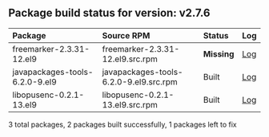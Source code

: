 ## Package build status for version: v2.7.6
Package | Source RPM | Status | Log
:--- | :--- | :--- | :---
freemarker-2.3.31-12.el9 | freemarker-2.3.31-12.el9.src.rpm | **Missing** | [Log](logs/freemarker-2.3.31-12.el9.src.rpm.log)
javapackages-tools-6.2.0-9.el9 | javapackages-tools-6.2.0-9.el9.src.rpm | Built | [Log](logs/javapackages-tools-6.2.0-9.el9.src.rpm.log)
libopusenc-0.2.1-13.el9 | libopusenc-0.2.1-13.el9.src.rpm | Built | [Log](logs/libopusenc-0.2.1-13.el9.src.rpm.log)

3 total packages, 2 packages built successfully, 1 packages left to fix
